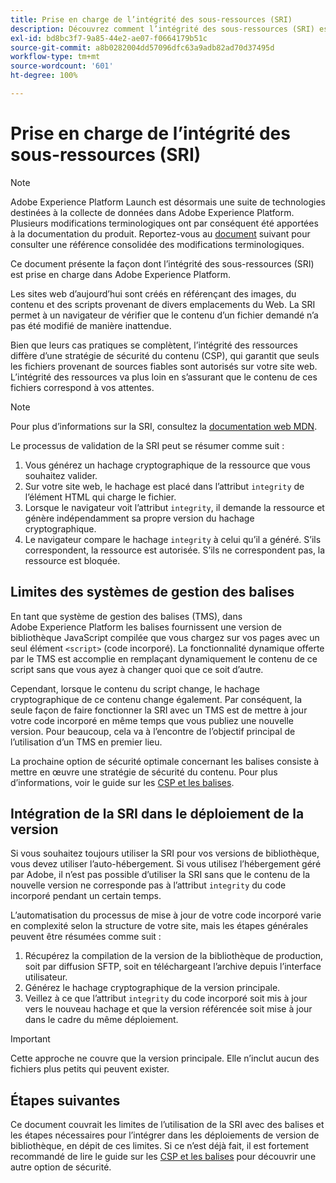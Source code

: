 ```yaml
---
title: Prise en charge de l’intégrité des sous-ressources (SRI)
description: Découvrez comment l’intégrité des sous-ressources (SRI) est prise en charge dans Adobe Experience Platform.
exl-id: bd8bc3f7-9a85-44e2-ae07-f0664179b51c
source-git-commit: a8b0282004dd57096dfc63a9adb82ad70d37495d
workflow-type: tm+mt
source-wordcount: '601'
ht-degree: 100%

---
```


# Prise en charge de l’intégrité des sous-ressources (SRI)

>[!NOTE]
>
>Adobe Experience Platform Launch est désormais une suite de technologies destinées à la collecte de données dans Adobe Experience Platform. Plusieurs modifications terminologiques ont par conséquent été apportées à la documentation du produit. Reportez-vous au [document](../../term-updates.md) suivant pour consulter une référence consolidée des modifications terminologiques.

Ce document présente la façon dont l’intégrité des sous-ressources (SRI) est prise en charge dans Adobe Experience Platform.

Les sites web d’aujourd’hui sont créés en référençant des images, du contenu et des scripts provenant de divers emplacements du Web. La SRI permet à un navigateur de vérifier que le contenu d’un fichier demandé n’a pas été modifié de manière inattendue.

Bien que leurs cas pratiques se complètent, l’intégrité des ressources diffère d’une stratégie de sécurité du contenu (CSP), qui garantit que seuls les fichiers provenant de sources fiables sont autorisés sur votre site web. L’intégrité des ressources va plus loin en s’assurant que le contenu de ces fichiers correspond à vos attentes.

>[!NOTE]
>
>Pour plus d’informations sur la SRI, consultez la [documentation web MDN](https://developer.mozilla.org/fr-FR/docs/Web/Security/Subresource_Integrity).

Le processus de validation de la SRI peut se résumer comme suit :

1. Vous générez un hachage cryptographique de la ressource que vous souhaitez valider.
1. Sur votre site web, le hachage est placé dans l’attribut `integrity` de l’élément HTML qui charge le fichier.
1. Lorsque le navigateur voit l’attribut `integrity`, il demande la ressource et génère indépendamment sa propre version du hachage cryptographique.
1. Le navigateur compare le hachage `integrity` à celui qu’il a généré. S’ils correspondent, la ressource est autorisée. S’ils ne correspondent pas, la ressource est bloquée.

## Limites des systèmes de gestion des balises

En tant que système de gestion des balises (TMS), dans Adobe Experience Platform les balises fournissent une version de bibliothèque JavaScript compilée que vous chargez sur vos pages avec un seul élément `<script>` (code incorporé). La fonctionnalité dynamique offerte par le TMS est accomplie en remplaçant dynamiquement le contenu de ce script sans que vous ayez à changer quoi que ce soit d’autre.

Cependant, lorsque le contenu du script change, le hachage cryptographique de ce contenu change également. Par conséquent, la seule façon de faire fonctionner la SRI avec un TMS est de mettre à jour votre code incorporé en même temps que vous publiez une nouvelle version. Pour beaucoup, cela va à l’encontre de l’objectif principal de l’utilisation d’un TMS en premier lieu.

La prochaine option de sécurité optimale concernant les balises consiste à mettre en œuvre une stratégie de sécurité du contenu. Pour plus dʼinformations, voir le guide sur les [CSP et les balises](./content-security-policy.md).

## Intégration de la SRI dans le déploiement de la version

Si vous souhaitez toujours utiliser la SRI pour vos versions de bibliothèque, vous devez utiliser l’auto-hébergement. Si vous utilisez l’hébergement géré par Adobe, il n’est pas possible d’utiliser la SRI sans que le contenu de la nouvelle version ne corresponde pas à l’attribut `integrity` du code incorporé pendant un certain temps.

L’automatisation du processus de mise à jour de votre code incorporé varie en complexité selon la structure de votre site, mais les étapes générales peuvent être résumées comme suit :

1. Récupérez la compilation de la version de la bibliothèque de production, soit par diffusion SFTP, soit en téléchargeant l’archive depuis l’interface utilisateur.
1. Générez le hachage cryptographique de la version principale.
1. Veillez à ce que l’attribut `integrity` du code incorporé soit mis à jour vers le nouveau hachage et que la version référencée soit mise à jour dans le cadre du même déploiement.

>[!IMPORTANT]
>
>Cette approche ne couvre que la version principale. Elle n’inclut aucun des fichiers plus petits qui peuvent exister.

## Étapes suivantes

Ce document couvrait les limites de lʼutilisation de la SRI avec des balises et les étapes nécessaires pour lʼintégrer dans les déploiements de version de bibliothèque, en dépit de ces limites. Si ce nʼest déjà fait, il est fortement recommandé de lire le guide sur les [CSP et les balises](./content-security-policy.md) pour découvrir une autre option de sécurité.
